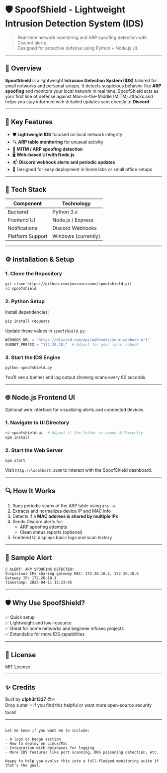# 🛡️ SpoofShield - Lightweight Intrusion Detection System (IDS)

> Real-time network monitoring and ARP spoofing detection with Discord alerts.  
> Designed for proactive defense using Python + Node.js UI.

---

## 📌 Overview

**SpoofShield** is a lightweight **Intrusion Detection System (IDS)** tailored for small networks and personal setups. It detects suspicious behavior like **ARP spoofing** and monitors your local network in real time. SpoofShield acts as your first line of defense against Man-in-the-Middle (MITM) attacks and helps you stay informed with detailed updates sent directly to **Discord**.

---

## 🎯 Key Features

- 🛡️ **Lightweight IDS** focused on local network integrity
- 🔍 **ARP table monitoring** for unusual activity
- 🚨 **MITM / ARP spoofing detection**
- 🖥️ **Web-based UI with Node.js**
- 📬 **Discord webhook alerts and periodic updates**
- 🧠 Designed for easy deployment in home labs or small office setups

---

## 🧰 Tech Stack

| Component   | Technology         |
|------------|--------------------|
| Backend     | Python 3.x         |
| Frontend UI | Node.js / Express  |
| Notifications | Discord Webhooks |
| Platform Support | Windows (currently) |

---

## ⚙️ Installation & Setup

### 1. Clone the Repository

```bash
git clone https://github.com/yourusername/spoofshield.git
cd spoofshield
```

### 2. Python Setup

Install dependencies:

```bash
pip install requests
```

Update these values in `spoofshield.py`:

```python
WEBHOOK_URL = "https://discord.com/api/webhooks/your-webhook-url"
SUBNET_PREFIX = "172.20.10."  # Adjust for your local subnet
```

### 3. Start the IDS Engine

```bash
python spoofshield.py
```

You’ll see a banner and log output showing scans every 60 seconds.

---

## 🌐 Node.js Frontend UI

Optional web interface for visualizing alerts and connected devices.

### 1. Navigate to UI Directory

```bash
cd spoofshield-ui  # Adjust if the folder is named differently
npm install
```

### 2. Start the Web Server

```bash
npm start
```

Visit `http://localhost:3000` to interact with the SpoofShield dashboard.

---

## 🔍 How It Works

1. Runs periodic scans of the ARP table using `arp -a`
2. Extracts and normalizes device IP and MAC info
3. Detects if a **MAC address is shared by multiple IPs**
4. Sends Discord alerts for:
   - ARP spoofing attempts
   - Clean status reports (optional)
5. Frontend UI displays basic logs and scan history

---

## 📡 Sample Alert

```
🚨 ALERT: ARP SPOOFING DETECTED!
Suspicious IPs sharing gateway MAC: 172.20.10.4, 172.20.10.8
Gateway IP: 172.20.10.1
Timestamp: 2025-04-11 15:23:45
```

---

## 🛡️ Why Use SpoofShield?

✅ Quick setup  
✅ Lightweight and low-resource  
✅ Great for home networks and beginner infosec projects  
✅ Extendable for more IDS capabilities

---

## 📜 License

MIT License

---

## ✨ Credits

Built by **c1ph3r1337** 😎🔥  
Drop a star ⭐ if you find this helpful or want more open-source security tools!

---
```

Let me know if you want me to include:

- A logo or badge section  
- How to deploy on Linux/Mac  
- Integration with databases for logging  
- More IDS features like port scanning, DNS poisoning detection, etc.

Happy to help you evolve this into a full-fledged monitoring suite if that’s the goal.
